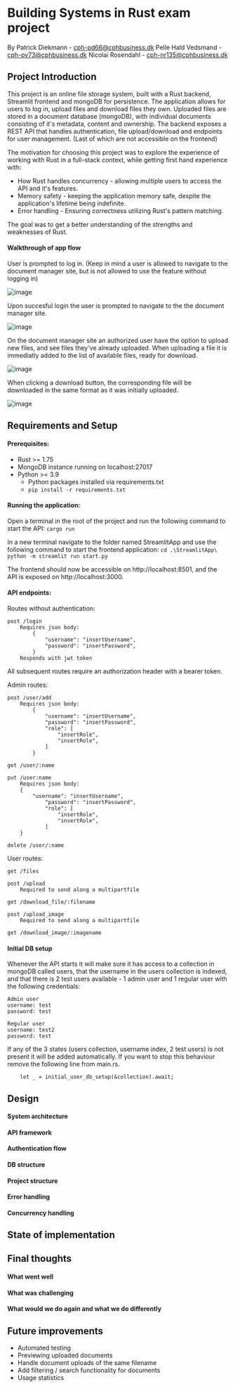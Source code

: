 # Building Systems in Rust exam project

By
Patrick Diekmann - cph-pd66@cphbusiness.dk
Pelle Hald Vedsmand - cph-pv73@cphbusiness.dk
Nicolai Rosendahl - cph-nr135@cphbusiness.dk

## Project Introduction

This project is an online file storage system, built with a Rust backend, Streamlit frontend and mongoDB for persistence. The application allows for users to log in, upload files and download files they own. Uploaded files are stored in a document database (mongoDB), with individual documents consisting of it's metadata, content and ownership. The backend exposes a REST API that handles authentication, file upload/download and endpoints for user management. (Last of which are not accessible on the frontend)

The motivation for choosing this project was to explore the experience of working with Rust in a full-stack context, while getting first hand experience with:

- How Rust handles concurrency - allowing multiple users to access the API and it's features.
- Memory safety - keeping the application memory safe, despite the application's lifetime being indefinite.
- Error handling - Ensuring correctness utilizing Rust's pattern matching.

The goal was to get a better understanding of the strengths and weaknesses of Rust.

#### Walkthrough of app flow

User is prompted to log in. (Keep in mind a user is allowed to navigate to the document manager site, but is not allowed to use the feature without logging in)

![image](documentation/login.png)

Upon succesful login the user is prompted to navigate to the the document manager site.

![image](documentation/login_success.png)

On the document manager site an authorized user have the option to upload new files, and see files they've already uploaded. When uploading a file it is immediatly added to the list of available files, ready for download.

![image](documentation/file_upload_success.png)

When clicking a download button, the corresponding file will be downloaded in the same format as it was initially uploaded.

![image](documentation/download_success.png)

## Requirements and Setup

#### Prerequisites:

- Rust >= 1.75
- MongoDB instance running on localhost:27017
- Python >= 3.9
  - Python packages installed via requirements.txt
  - `pip install -r requirements.txt`

#### Running the application:

Open a terminal in the root of the project and run the following command to start the API:
`cargo run`

In a new terminal navigate to the folder named StreamlitApp and use the following command to start the frontend application:
`cd .\StreamlitApp\`
`python -m streamlit run start.py`

The frontend should now be accessible on http://localhost:8501, and the API is exposed on http://localhost:3000.

#### API endpoints:

Routes without authentication:

```
post /login
    Requires json body:
        {
            "username": "insertUsername",
            "password": "insertPassword",
        }
    Responds with jwt token
```

All subsequent routes require an authorization header with a bearer token.

Admin routes:

```
post /user/add
    Requires json body:
        {
            "username": "insertUsername",
            "password": "insertPassword",
            "role": [
                "insertRole",
                "insertRole",
            ]
        }

get /user/:name

put /user:name
    Requires json body:
    {
        "username": "insertUsername",
            "password": "insertPassword",
            "role": [
                "insertRole",
                "insertRole",
            ]
    }

delete /user/:name
```

User routes:

```
get /files

post /upload
    Required to send along a multipartfile

get /download_file/:filename

post /upload_image
    Required to send along a multipartfile

get /download_image/:imagename
```

#### Initial DB setup

Whenever the API starts it will make sure it has access to a collection in mongoDB called users, that the username in the users collection is indexed, and that there is 2 test users available - 1 admin user and 1 regular user with the following credentials:

```
Admin user
username: test
password: test

Regular user
username: test2
password: test
```

If any of the 3 states (users collection, username index, 2 test users) is not present it will be added automatically. If you want to stop this behaviour remove the following line from main.rs.

```
    let _ = initial_user_db_setup(&collection).await;
```

## Design

#### System architecture

#### API framework

#### Authentication flow

#### DB structure

#### Project structure

#### Error handling

#### Concurrency handling

## State of implementation

## Final thoughts

#### What went well

#### What was challenging

#### What would we do again and what we do differently

## Future improvements

- Automated testing
- Previewing uploaded documents
- Handle document uploads of the same filename
- Add filtering / search functionality for documents
- Usage statistics
